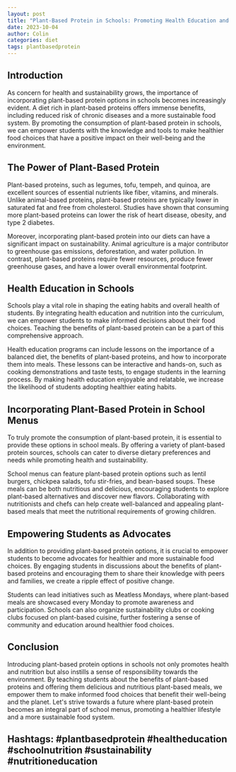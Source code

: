 ```yaml
---
layout: post
title: "Plant-Based Protein in Schools: Promoting Health Education and Nutrition"
date: 2023-10-04
author: Colin
categories: diet
tags: plantbasedprotein
---
```


## Introduction
As concern for health and sustainability grows, the importance of incorporating plant-based protein options in schools becomes increasingly evident. A diet rich in plant-based proteins offers immense benefits, including reduced risk of chronic diseases and a more sustainable food system. By promoting the consumption of plant-based protein in schools, we can empower students with the knowledge and tools to make healthier food choices that have a positive impact on their well-being and the environment.

## The Power of Plant-Based Protein
Plant-based proteins, such as legumes, tofu, tempeh, and quinoa, are excellent sources of essential nutrients like fiber, vitamins, and minerals. Unlike animal-based proteins, plant-based proteins are typically lower in saturated fat and free from cholesterol. Studies have shown that consuming more plant-based proteins can lower the risk of heart disease, obesity, and type 2 diabetes.

Moreover, incorporating plant-based protein into our diets can have a significant impact on sustainability. Animal agriculture is a major contributor to greenhouse gas emissions, deforestation, and water pollution. In contrast, plant-based proteins require fewer resources, produce fewer greenhouse gases, and have a lower overall environmental footprint.

## Health Education in Schools
Schools play a vital role in shaping the eating habits and overall health of students. By integrating health education and nutrition into the curriculum, we can empower students to make informed decisions about their food choices. Teaching the benefits of plant-based protein can be a part of this comprehensive approach.

Health education programs can include lessons on the importance of a balanced diet, the benefits of plant-based proteins, and how to incorporate them into meals. These lessons can be interactive and hands-on, such as cooking demonstrations and taste tests, to engage students in the learning process. By making health education enjoyable and relatable, we increase the likelihood of students adopting healthier eating habits.

## Incorporating Plant-Based Protein in School Menus
To truly promote the consumption of plant-based protein, it is essential to provide these options in school meals. By offering a variety of plant-based protein sources, schools can cater to diverse dietary preferences and needs while promoting health and sustainability.

School menus can feature plant-based protein options such as lentil burgers, chickpea salads, tofu stir-fries, and bean-based soups. These meals can be both nutritious and delicious, encouraging students to explore plant-based alternatives and discover new flavors. Collaborating with nutritionists and chefs can help create well-balanced and appealing plant-based meals that meet the nutritional requirements of growing children.

## Empowering Students as Advocates
In addition to providing plant-based protein options, it is crucial to empower students to become advocates for healthier and more sustainable food choices. By engaging students in discussions about the benefits of plant-based proteins and encouraging them to share their knowledge with peers and families, we create a ripple effect of positive change.

Students can lead initiatives such as Meatless Mondays, where plant-based meals are showcased every Monday to promote awareness and participation. Schools can also organize sustainability clubs or cooking clubs focused on plant-based cuisine, further fostering a sense of community and education around healthier food choices.

## Conclusion
Introducing plant-based protein options in schools not only promotes health and nutrition but also instills a sense of responsibility towards the environment. By teaching students about the benefits of plant-based proteins and offering them delicious and nutritious plant-based meals, we empower them to make informed food choices that benefit their well-being and the planet. Let's strive towards a future where plant-based protein becomes an integral part of school menus, promoting a healthier lifestyle and a more sustainable food system.

## Hashtags: #plantbasedprotein #healtheducation #schoolnutrition #sustainability #nutritioneducation